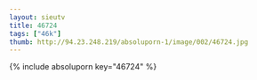 ```yaml
--- 
layout: sieutv
title: 46724
tags: ["46k"]
thumb: http://94.23.248.219/absoluporn-1/image/002/46724.jpg
---
```

{% include absoluporn key="46724" %} 
